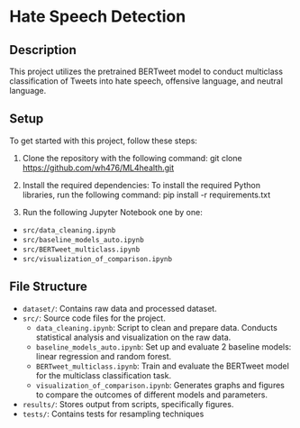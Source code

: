 # Hate Speech Detection

## Description

This project utilizes the pretrained BERTweet model to conduct multiclass classification of Tweets into hate speech, offensive language, and neutral language.

## Setup
To get started with this project, follow these steps:

1. Clone the repository with the following command:
git clone https://github.com/wh476/ML4health.git
  
2. Install the required dependencies:
To install the required Python libraries, run the following command:
pip install -r requirements.txt

3. Run the following Jupyter Notebook one by one:
- `src/data_cleaning.ipynb`
- `src/baseline_models_auto.ipynb`
- `src/BERTweet_multiclass.ipynb`
- `src/visualization_of_comparison.ipynb`

## File Structure
- `dataset/`: Contains raw data and processed dataset.
- `src/`: Source code files for the project.
   - `data_cleaning.ipynb`: Script to clean and prepare data. Conducts statistical analysis and visualization on the raw data.
   - `baseline_models_auto.ipynb`: Set up and evaluate 2 baseline models: linear regression and random forest.
   - `BERTweet_multiclass.ipynb`: Train and evaluate the BERTweet model for the multiclass classification task.
   - `visualization_of_comparison.ipynb`: Generates graphs and figures to compare the outcomes of different models and parameters.
- `results/`: Stores output from scripts, specifically figures.
- `tests/`: Contains tests for resampling techniques






